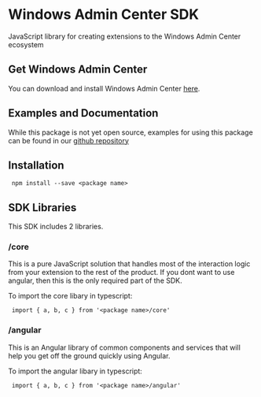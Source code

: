 # Windows Admin Center SDK
JavaScript library for creating extensions to the Windows Admin Center ecosystem

## Get Windows Admin Center
You can download and install Windows Admin Center [here](https://aka.ms/WindowsAdminCenter).

## Examples and Documentation
While this package is not yet open source, examples for using this package can be found in our [github repository](https://github.com/Microsoft/windows-admin-center-sdk)

## Installation

``` npm install --save <package name>```

## SDK Libraries
This SDK includes 2 libraries. 

### /core
This is a pure JavaScript solution that handles most of the interaction logic from your extension to the rest of the product. If you dont want to use angular, then this is the only required part of the SDK.

To import the core libary in typescript:

``` import { a, b, c } from '<package name>/core'```

### /angular
This is an Angular library of common components and services that will help you get off the ground quickly using Angular. 

To import the angular libary in typescript:

``` import { a, b, c } from '<package name>/angular'```

